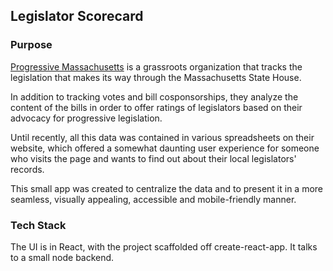 
## Legislator Scorecard

### Purpose
[Progressive Massachusetts](http://www.progressivemass.com/) is a grassroots organization that tracks the legislation that makes its way through the Massachusetts State House.

In addition to tracking votes and bill cosponsorships, they analyze the content of the bills in order to offer ratings of legislators based on their advocacy for progressive legislation.

Until recently, all this data was contained in various spreadsheets on their website, which offered a somewhat daunting user experience for someone who visits the page and wants to find out about their local legislators' records.

This small app was created to centralize the data and to present it in a more seamless, visually appealing, accessible and mobile-friendly manner.

### Tech Stack

The UI is in React, with the project scaffolded off create-react-app.
It talks to a small node backend.
